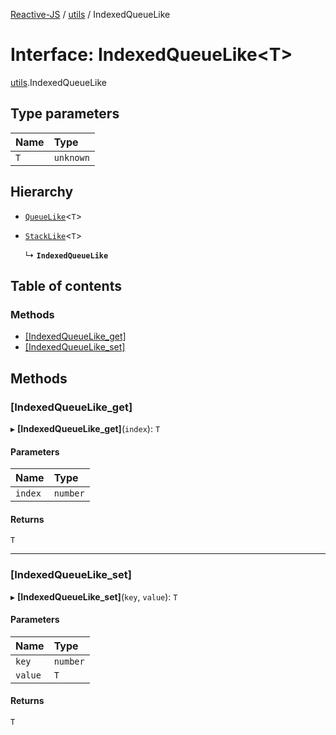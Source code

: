 [Reactive-JS](../README.md) / [utils](../modules/utils.md) / IndexedQueueLike

# Interface: IndexedQueueLike<T\>

[utils](../modules/utils.md).IndexedQueueLike

## Type parameters

| Name | Type |
| :------ | :------ |
| `T` | `unknown` |

## Hierarchy

- [`QueueLike`](utils.QueueLike.md)<`T`\>

- [`StackLike`](utils.StackLike.md)<`T`\>

  ↳ **`IndexedQueueLike`**

## Table of contents

### Methods

- [[IndexedQueueLike\_get]](utils.IndexedQueueLike.md#[indexedqueuelike_get])
- [[IndexedQueueLike\_set]](utils.IndexedQueueLike.md#[indexedqueuelike_set])

## Methods

### [IndexedQueueLike\_get]

▸ **[IndexedQueueLike_get]**(`index`): `T`

#### Parameters

| Name | Type |
| :------ | :------ |
| `index` | `number` |

#### Returns

`T`

___

### [IndexedQueueLike\_set]

▸ **[IndexedQueueLike_set]**(`key`, `value`): `T`

#### Parameters

| Name | Type |
| :------ | :------ |
| `key` | `number` |
| `value` | `T` |

#### Returns

`T`

